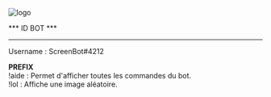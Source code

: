 ![logo](http://www.screenzone.fr/github/screenbot4discord/logo.png "logo")

*** ID BOT ***
**************
Username : ScreenBot#4212

**PREFIX**  
!aide : Permet d'afficher toutes les commandes du bot.  
!lol : Affiche une image aléatoire.
